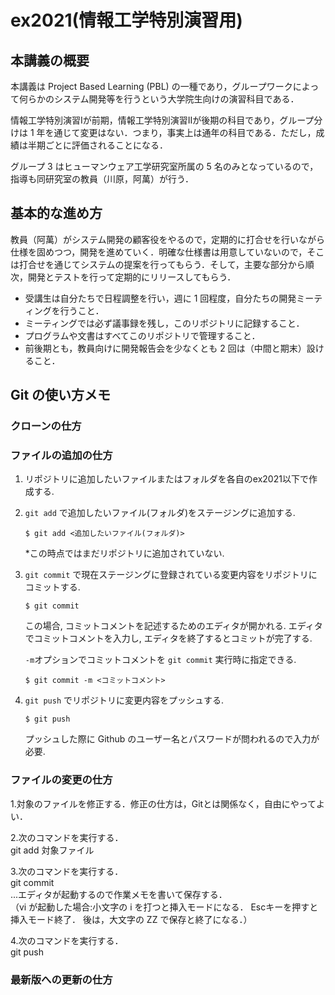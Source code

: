 # ex2021(情報工学特別演習用)

## 本講義の概要

本講義は Project Based Learning (PBL) の一種であり，グループワークによって何らかのシステム開発等を行うという大学院生向けの演習科目である．

情報工学特別演習Iが前期，情報工学特別演習IIが後期の科目であり，グループ分けは 1 年を通じて変更はない．つまり，事実上は通年の科目である．ただし，成績は半期ごとに評価されることになる．

グループ 3 はヒューマンウェア工学研究室所属の 5 名のみとなっているので，指導も同研究室の教員（川原，阿萬）が行う．

## 基本的な進め方

教員（阿萬）がシステム開発の顧客役をやるので，定期的に打合せを行いながら仕様を固めつつ，開発を進めていく．明確な仕様書は用意していないので，そこは打合せを通じてシステムの提案を行ってもらう．そして，主要な部分から順次，開発とテストを行って定期的にリリースしてもらう．

- 受講生は自分たちで日程調整を行い，週に 1 回程度，自分たちの開発ミーティングを行うこと．
- ミーティングでは必ず議事録を残し，このリポジトリに記録すること．
- プログラムや文書はすべてこのリポジトリで管理すること．
- 前後期とも，教員向けに開発報告会を少なくとも 2 回は（中間と期末）設けること．

## Git の使い方メモ

### クローンの仕方

### ファイルの追加の仕方

1.  リポジトリに追加したいファイルまたはフォルダを各自のex2021以下で作成する.
2.  `git add` で追加したいファイル(フォルダ)をステージングに追加する.

    `$ git add <追加したいファイル(フォルダ)>`

    *この時点ではまだリポジトリに追加されていない.

3.  `git commit` で現在ステージングに登録されている変更内容をリポジトリにコミットする.

    `$ git commit`

    この場合, コミットコメントを記述するためのエディタが開かれる.
    エディタでコミットコメントを入力し, エディタを終了するとコミットが完了する.

    `-m`オプションでコミットコメントを `git commit` 実行時に指定できる.

    `$ git commit -m <コミットコメント>`

4.  `git push` でリポジトリに変更内容をプッシュする.

    `$ git push`

    プッシュした際に Github のユーザー名とパスワードが問われるので入力が必要.

### ファイルの変更の仕方
1.対象のファイルを修正する．修正の仕方は，Gitとは関係なく，自由にやってよい．

2.次のコマンドを実行する．
<br>git add 対象ファイル

3.次のコマンドを実行する．
<br>git commit
<br>...エディタが起動するので作業メモを書いて保存する．
<br>（vi が起動した場合:小文字の i を打つと挿入モードになる．
Escキーを押すと挿入モード終了．
後は，大文字の ZZ で保存と終了になる．）

4.次のコマンドを実行する．
<br>git push

### 最新版への更新の仕方
